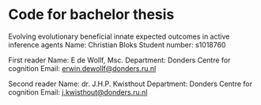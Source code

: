 # Code for bachelor thesis
Evolving evolutionary beneficial innate expected outcomes in active inference agents
Name: Christian Bloks
Student number: s1018760

First reader
Name: E de Wollf, Msc.
Department: Donders Centre for cognition
Email: erwin.dewollf@donders.ru.nl

Second reader
Name: dr. J.H.P. Kwisthout
Department: Donders Centre for cognition
Email: j.kwisthout@donders.ru.nl
